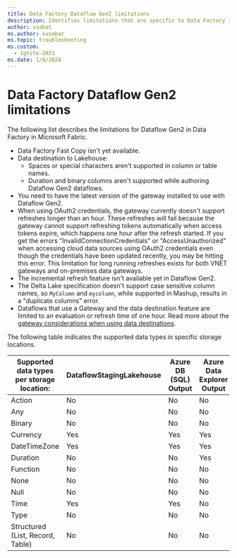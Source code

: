 ```yaml
---
title: Data Factory Dataflow Gen2 limitations
description: Identifies limitations that are specific to Data Factory in Microsoft Fabric Dataflow Gen2 features.
author: ssabat
ms.author: susabat
ms.topic: troubleshooting
ms.custom:
  - ignite-2023
ms.date: 1/8/2024
---
```


# Data Factory Dataflow Gen2 limitations

The following list describes the limitations for Dataflow Gen2 in Data Factory in Microsoft Fabric.

- Data Factory Fast Copy isn't yet available.
- Data destination to Lakehouse:
  - Spaces or special characters aren't supported in column or table names.
  - Duration and binary columns aren't supported while authoring Dataflow Gen2 dataflows.
- You need to have the latest version of the gateway installed to use with Dataflow Gen2.
- When using OAuth2 credentials, the gateway currently doesn't support refreshes longer than an hour. These refreshes will fail because the gateway cannot support refreshing tokens automatically when access tokens expire, which happens one hour after the refresh started. If you get the errors "InvalidConnectionCredentials" or "AccessUnauthorized" when accessing cloud data sources using OAuth2 credentials even though the credentials have been updated recently, you may be hitting this error. This limitation for long running refreshes exists for both VNET gateways and on-premises data gateways.
- The incremental refresh feature isn't available yet in Dataflow Gen2.
- The Delta Lake specification doesn't support case sensitive column names, so `MyColumn` and `mycolumn`, while supported in Mashup, results in a "duplicate columns" error.
- Dataflows that use a Gateway and the data destination feature are limited to an evaluation or refresh time of one hour. Read more about the [gateway considerations when using data destinations](gateway-considerations-output-destinations.md).

The following table indicates the supported data types in specific storage locations.

| **Supported data types per storage location:**  | DataflowStagingLakehouse | Azure DB (SQL) Output | Azure Data Explorer Output | Fabric Lakehouse (LH) Output | Fabric Warehouse (WH) Output |
|-------------------------------------------------|--------------------------|-----------------------|----------------------------|------------------------------|------------------------------|
| Action                                          | No                       | No                    | No                         | No                           | No                           |
| Any                                             | No                       | No                    | No                         | No                           | No                           |
| Binary                                          | No                       | No                    | No                         | No                           | No                           |
| Currency                                        | Yes                      | Yes                   | Yes                        | Yes                          | No                           |
| DateTimeZone                                    | Yes                      | Yes                   | Yes                        | No                           | No                           |
| Duration                                        | No                       | No                    | Yes                        | No                           | No                           |
| Function                                        | No                       | No                    | No                         | No                           | No                           |
| None                                            | No                       | No                    | No                         | No                           | No                           |
| Null                                            | No                       | No                    | No                         | No                           | No                           |
| Time                                            | Yes                      | Yes                   | No                         | Yes                          | Yes                          |
| Type                                            | No                       | No                    | No                         | No                           | No                           |
| Structured (List, Record, Table)                | No                       | No                    | No                         | No                           | No                           |
